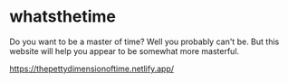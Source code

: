 # whatsthetime

Do you want to be a master of time? Well you probably can't be. But this website will help you appear to be somewhat more masterful.

https://thepettydimensionoftime.netlify.app/
